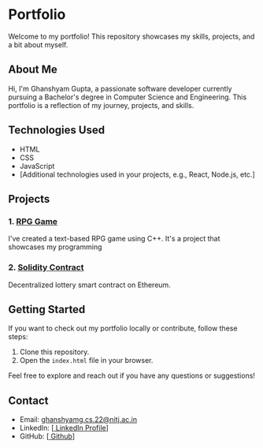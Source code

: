 # Portfolio

Welcome to my portfolio! This repository showcases my skills, projects, and a bit about myself.

## About Me

Hi, I'm Ghanshyam Gupta, a passionate software developer currently pursuing a Bachelor's degree in Computer Science and Engineering. This portfolio is a reflection of my journey, projects, and skills.

## Technologies Used

- HTML
- CSS
- JavaScript
- [Additional technologies used in your projects, e.g., React, Node.js, etc.]

## Projects

### 1. [RPG Game]([link-to-project1](https://github.com/GhanshyamGupta2005/RPG))

I've created a text-based RPG game using C++. It's a project that showcases my programming

### 2. [Solidity Contract ]([link-to-project2](https://github.com/GhanshyamGupta2005/Smart_Contract_Using_Solidity))

Decentralized lottery smart contract on Ethereum.



## Getting Started

If you want to check out my portfolio locally or contribute, follow these steps:

1. Clone this repository.
2. Open the `index.html` file in your browser.

Feel free to explore and reach out if you have any questions or suggestions!

## Contact

- Email: ghanshyamg.cs.22@nitj.ac.in
- LinkedIn: [[ LinkedIn Profile](https://www.linkedin.com/in/ghanshyam-gupta-a5744528a/)]
- GitHub: [[ Github]((https://github.com/ghanshyamgcs22)https://github.com/ghanshyamgcs22)]


